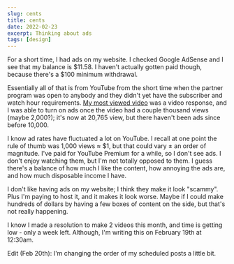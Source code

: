 ```yaml
---
slug: cents
title: cents
date: 2022-02-23
excerpt: Thinking about ads
tags: [design]
---
```


For a short time, I had ads on my website. I checked Google AdSense and I see that my balance is $11.58. I haven't actually gotten paid though, because there's a $100 minimum withdrawal.

Essentially all of that is from YouTube from the short time when the partner program was open to anybody and they didn't yet have the subscriber and watch hour requirements. [My most viewed video](https://youtu.be/NSU5iAeiLSg) was a video response, and I was able to turn on ads once the video had a couple thousand views (maybe 2,000?); it's now at 20,765 view, but there haven't been ads since before 10,000.

I know ad rates have fluctuated a lot on YouTube. I recall at one point the rule of thumb was 1,000 views ≈ $1, but that could vary ± an order of magnitude. I've paid for YouTube Premium for a while, so I don't see ads. I don't enjoy watching them, but I'm not totally opposed to them. I guess there's a balance of how much I like the content, how annoying the ads are, and how much disposable income I have.

I don't like having ads on my website; I think they make it look "scammy". Plus I'm paying to host it, and it makes it look worse. Maybe if I could make hundreds of dollars by having a few boxes of content on the side, but that's not really happening.

I know I made a resolution to make 2 videos this month, and time is getting low - only a week left. Although, I'm writing this on February 19th at 12:30am.

Edit (Feb 20th): I'm changing the order of my scheduled posts a little bit.
